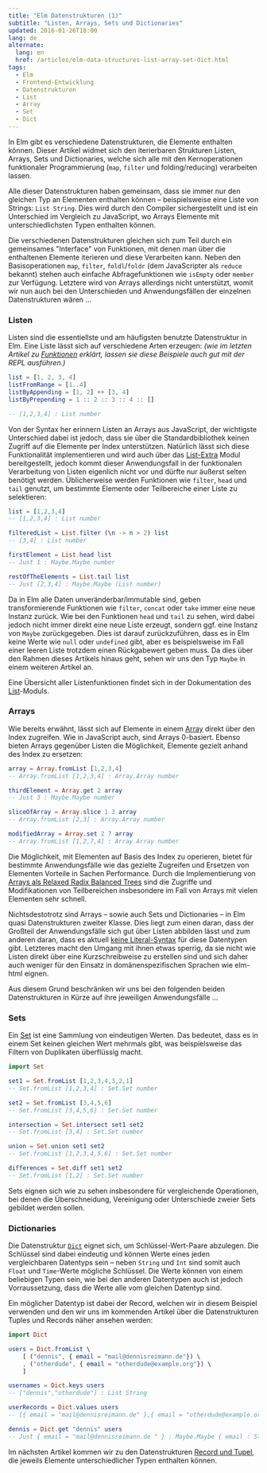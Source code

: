 ```yaml
---
title: "Elm Datenstrukturen (1)"
subtitle: "Listen, Arrays, Sets und Dictionaries"
updated: 2016-01-26T10:00
lang: de
alternate:
  lang: en
  href: /articles/elm-data-structures-list-array-set-dict.html
tags:
  - Elm
  - Frontend-Entwicklung
  - Datenstrukturen
  - List
  - Array
  - Set
  - Dict
---
```


In Elm gibt es verschiedene Datenstrukturen, die Elemente enthalten können. Dieser Artikel widmet sich den iterierbaren Strukturen Listen, Arrays, Sets und Dictionaries, welche sich alle mit den Kernoperationen funktionaler Programmierung (`map`, `filter` und folding/reducing) verarbeiten lassen.

<!-- more -->

Alle dieser Datenstrukturen haben gemeinsam, dass sie immer nur den gleichen Typ an Elementen enthalten können – beispielsweise eine Liste von Strings: `List String`. Dies wird durch den Compiler sichergestellt und ist ein Unterschied im Vergleich zu JavaScript, wo Arrays Elemente mit unterschiedlichsten Typen enthalten können.

Die verschiedenen Datenstrukturen gleichen sich zum Teil durch ein gemeinsames "Interface" von Funktionen, mit denen man über die enthaltenen Elemente iterieren und diese Verarbeiten kann. Neben den Basisoperationen `map`, `filter`, `foldl`/`foldr` (dem JavaScripter als `reduce` bekannt) stehen auch einfache Abfragefunktionen wie `isEmpty` oder `member` zur Verfügung. Letztere wird von Arrays allerdings nicht unterstützt, womit wir nun auch bei den Unterschieden und Anwendungsfällen der einzelnen Datenstrukturen wären …

### Listen

Listen sind die essentiellste und am häufigsten benutzte Datenstruktur in Elm. Eine Liste lässt sich auf verschiedene Arten erzeugen: *(wie im letzten Artikel zu [Funktionen](elm-funktionen.html) erklärt, lassen sie diese Beispiele auch gut mit der REPL ausführen.)*

```elm
list = [1, 2, 3, 4]
listFromRange = [1..4]
listByAppending = [1, 2] ++ [3, 4]
listByPrepending = 1 :: 2 :: 3 :: 4 :: []

-- [1,2,3,4] : List number
```

Von der Syntax her erinnern Listen an Arrays aus JavaScript, der wichtigste Unterschied dabei ist jedoch, dass sie über die Standardbibliothek keinen Zugriff auf die Elemente per Index unterstützen. Natürlich lässt sich diese Funktionalität implementieren und wird auch über das [List-Extra](http://package.elm-lang.org/packages/circuithub/elm-list-extra/3.9.0/List-Extra) Modul bereitgestellt, jedoch kommt dieser Anwendungsfall in der funktionalen Verarbeitung von Listen eigenlich nicht vor und dürfte nur äußerst selten benötigt werden. Üblicherweise werden Funktionen wie `filter`, `head` und `tail` genutzt, um bestimmte Elemente oder Teilbereiche einer Liste zu selektieren:

```elm
list = [1,2,3,4]
-- [1,2,3,4] : List number

filteredList = List.filter (\n -> n > 2) list
-- [3,4] : List number

firstElement = List.head list
-- Just 1 : Maybe.Maybe number

restOfTheElements = List.tail list
-- Just [2,3,4] : Maybe.Maybe (List number)
```

Da in Elm alle Daten unveränderbar/immutable sind, geben transformierende Funktionen wie `filter`, `concat` oder `take` immer eine neue Instanz zurück. Wie bei den Funktionen `head` und `tail` zu sehen, wird dabei jedoch nicht immer direkt eine neue Liste erzeugt, sondern ggf. eine Instanz von `Maybe` zurückgegeben. Dies ist darauf zurückzuführen, dass es in Elm keine Werte wie `null` oder `undefined` gibt, aber es beispielsweise im Fall einer leeren Liste trotzdem einen Rückgabewert geben muss. Da dies über den Rahmen dieses Artikels hinaus geht, sehen wir uns den Typ `Maybe` in einem weiteren Artikel an.

Eine Übersicht aller Listenfunktionen findet sich in der Dokumentation des [List](http://package.elm-lang.org/packages/elm-lang/core/3.0.0/List)-Moduls.

### Arrays

Wie bereits erwähnt, lässt sich auf Elemente in einem [Array](http://package.elm-lang.org/packages/elm-lang/core/3.0.0/Array) direkt über den Index zugreifen. Wie in JavaScript auch, sind Arrays 0-basiert. Ebenso bieten Arrays gegenüber Listen die Möglichkeit, Elemente gezielt anhand des Index zu ersetzen:

```elm
array = Array.fromList [1,2,3,4]
-- Array.fromList [1,2,3,4] : Array.Array number

thirdElement = Array.get 2 array
-- Just 3 : Maybe.Maybe number

sliceOfArray = Array.slice 1 3 array
-- Array.fromList [2,3] : Array.Array number

modifiedArray = Array.set 2 7 array
-- Array.fromList [1,2,7,4] : Array.Array number
```

Die Möglichkeit, mit Elementen auf Basis des Index zu operieren, bietet für bestimmte Anwendungsfälle wie das gezielte Zugreifen und Ersetzen von Elementen Vorteile in Sachen Performance. Durch die Implementierung von [Arrays als Relaxed Radix Balanced Trees](http://elm-lang.org/blog/announce/0.12.1) sind die Zugriffe und Modifikationen von Teilbereichen insbesondere im Fall von Arrays mit vielen Elementen sehr schnell.

Nichtsdestotrotz sind Arrays – sowie auch Sets und Dictionaries – in Elm quasi Datenstrukturen zweiter Klasse. Dies liegt zum einen daran, dass der Großteil der Anwendungsfälle sich gut über Listen abbilden lässt und zum anderen daran, dass es aktuell [keine Literal-Syntax](https://github.com/elm-lang/elm-plans/issues/12) für diese Datentypen gibt. Letzteres macht den Umgang mit ihnen etwas sperrig, da sie nicht wie Listen direkt über eine Kurzschreibweise zu erstellen sind und sich daher auch weniger für den Einsatz in domänenspezifischen Sprachen wie elm-html eignen.

Aus diesem Grund beschränken wir uns bei den folgenden beiden Datenstrukturen in Kürze auf ihre jeweiligen Anwendungsfälle …

### Sets

Ein [Set](http://package.elm-lang.org/packages/elm-lang/core/3.0.0/Set) ist eine Sammlung von eindeutigen Werten. Das bedeutet, dass es in einem Set keinen gleichen Wert mehrmals gibt, was beispielsweise das Filtern von Duplikaten überflüssig macht.

```elm
import Set

set1 = Set.fromList [1,2,3,4,3,2,1]
-- Set.fromList [1,2,3,4] : Set.Set number

set2 = Set.fromList [3,4,5,6]
-- Set.fromList [3,4,5,6] : Set.Set number

intersection = Set.intersect set1 set2
-- Set.fromList [3,4] : Set.Set number

union = Set.union set1 set2
-- Set.fromList [1,2,3,4,5,6] : Set.Set number

differences = Set.diff set1 set2
-- Set.fromList [1,2] : Set.Set number
```

Sets eignen sich wie zu sehen insbesondere für vergleichende Operationen, bei denen die Überschneidung, Vereinigung oder Unterschiede zweier Sets gebildet werden sollen.

### Dictionaries

Die Datenstruktur [`Dict`](http://package.elm-lang.org/packages/elm-lang/core/3.0.0/Dict) eignet sich, um Schlüssel-Wert-Paare abzulegen. Die Schlüssel sind dabei eindeutig und können Werte eines jeden vergleichbaren Datentyps sein – neben `String` und `Int` sind somit auch `Float` und `Time`-Werte mögliche Schlüssel.
Die Werte können von einem beliebigen Typen sein, wie bei den anderen Datentypen auch ist jedoch Vorraussetzung, dass die Werte alle vom gleichen Datentyp sind.

Ein möglicher Datentyp ist dabei der Record, welchen wir in diesem Beispiel verwenden und den wir uns im kommenden Artikel über die Datenstrukturen Tuples und Records näher ansehen werden:

```elm
import Dict

users = Dict.fromList \
    [ ("dennis", { email = "mail@dennisreimann.de"}) \
    , ("otherdude", { email = "otherdude@example.org"}) \
    ]

usernames = Dict.keys users
-- ["dennis","otherdude"] : List String

userRecords = Dict.values users
-- [{ email = "mail@dennisreimann.de" },{ email = "otherdude@example.org" }] : List { email : String }

dennis = Dict.get "dennis" users
-- Just { email = "mail@dennisreimann.de " } : Maybe.Maybe { email : String }
```

Im nächsten Artikel kommen wir zu den Datenstrukturen [Record und Tupel](/articles/elm-datenstrukturen-record-tuple.html), die jeweils Elemente unterschiedlicher Typen enthalten können.
